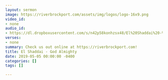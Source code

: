 ```yaml
---
layout: sermon
image: https://riverbrockport.com/assets/img/logos/logo-16x9.png
video_id:
- none
audio_id:
- https://dl.dropboxusercontent.com/s/n42p58konhzsx48/El%20Shaddai%20-%20God%20Almighty.mp3?dl=0
verses:
- none
summary: Check us out online at https://riverbrockport.com!
title: El Shaddai - God Almighty
date: 2019-05-05 00:00:00 -0400
categories: []
tags: []

---
```

